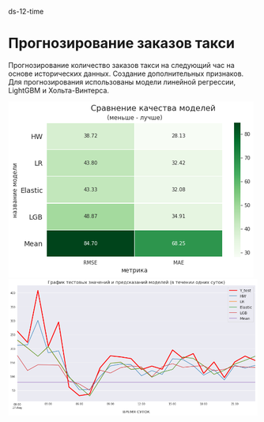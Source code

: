 ds-12-time
# Прогнозирование заказов такси

Прогнозирование количество заказов такси на следующий час на основе исторических данных. Создание дополнительных признаков. Для прогнозирования использованы модели линейной регрессии, LightGBM и Хольта-Винтерса.

![](/media/ds-12-01.png '')
![](/media/ds-12-02.png '')

